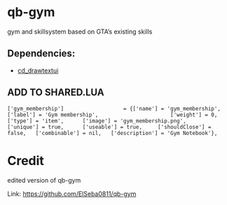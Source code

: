 # qb-gym
 gym and skillsystem based on GTA’s existing skills
 
 ## Dependencies:
- [cd_drawtextui](https://github.com/dsheedes/cd_drawtextui)


## ADD TO SHARED.LUA
```
['gym_membership'] 					 = {['name'] = 'gym_membership', 			 	  	  	['label'] = 'Gym membership', 						['weight'] = 0, 		['type'] = 'item', 		['image'] = 'gym_membership.png', 				['unique'] = true, 		['useable'] = true, 	['shouldClose'] = false,   ['combinable'] = nil,   ['description'] = 'Gym Notebook'},
```

# Credit

edited version of qb-gym


Link: https://github.com/ElSeba0811/qb-gym
